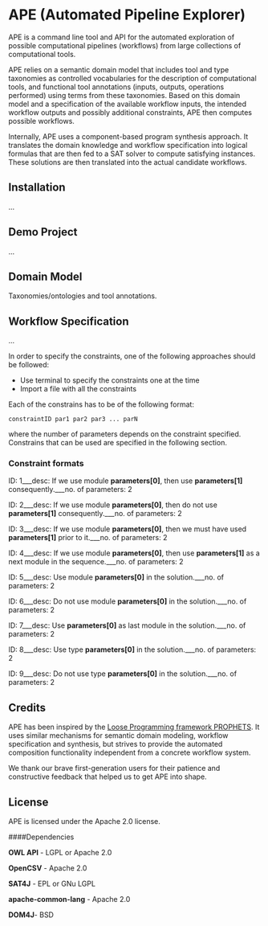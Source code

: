 # APE (Automated Pipeline Explorer)

APE is a command line tool and API for the automated exploration of possible computational pipelines (workflows) from large collections of computational tools. 

APE relies on a semantic domain model that includes tool and type taxonomies as controlled vocabularies for the description of computational tools, and functional tool annotations (inputs, outputs, operations performed) using terms from these taxonomies. Based on this domain model and a specification of the available workflow inputs, the intended workflow outputs and possibly additional constraints, APE then computes possible workflows. 

Internally, APE uses a component-based program synthesis approach. It translates the domain knowledge and workflow specification into logical formulas that are then fed to a SAT solver to compute satisfying instances. These solutions are then translated into the actual candidate workflows. 

## Installation
...

## Demo Project 
...

## Domain Model
Taxonomies/ontologies and tool annotations.

## Workflow Specification
...

In order to specify the constraints, one of the following approaches should be followed:

* Use terminal to specify the constraints one at the time
* Import a file with all the constraints

Each of the constrains has to be of the following format:

`constraintID par1 par2 par3 ... parN`

where the number of parameters depends on the constraint specified. Constrains that can be used are specified in the following section.

### Constraint formats

ID: 1___desc: If we use module <b>parameters[0]</b>, then use <b>parameters[1]</b> consequently.___no. of parameters: 2

ID: 2___desc: If we use module <b>parameters[0]</b>, then do not use <b>parameters[1]</b> consequently.___no. of parameters: 2

ID: 3___desc: If we use module <b>parameters[0]</b>, then we must have used <b>parameters[1]</b> prior to it.___no. of parameters: 2

ID: 4___desc: If we use module <b>parameters[0]</b>, then use <b>parameters[1]</b> as a next module in the sequence.___no. of parameters: 2

ID: 5___desc: Use module <b>parameters[0]</b> in the solution.___no. of parameters: 2

ID: 6___desc: Do not use module <b>parameters[0]</b> in the solution.___no. of parameters: 2

ID: 7___desc: Use <b>parameters[0]</b> as last module in the solution.___no. of parameters: 2

ID: 8___desc: Use type <b>parameters[0]</b> in the solution.___no. of parameters: 2

ID: 9___desc: Do not use type <b>parameters[0]</b> in the solution.___no. of parameters: 2

## Credits
APE has been inspired by the [Loose Programming framework PROPHETS](http://ls5-www.cs.tu-dortmund.de/projects/prophets/index.php). It uses similar mechanisms for semantic domain modeling, workflow specification and synthesis, but strives to provide the automated composition functionality independent from a concrete workflow system.

We thank our brave first-generation users for their patience and constructive feedback that helped us to get APE into shape. 

## License
APE is licensed under the Apache 2.0 license.

####Dependencies

**OWL API**	-	LGPL or Apache 2.0

**OpenCSV**	-	Apache 2.0

**SAT4J**	-	EPL or GNu LGPL

**apache-common-lang**	-	Apache 2.0

**DOM4J**-	BSD
